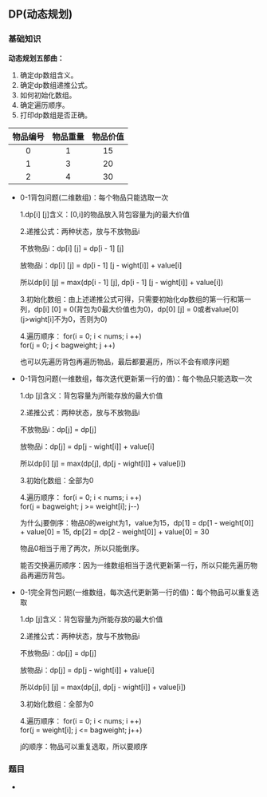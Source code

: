 ## DP(动态规划)

### **基础知识**

**动态规划五部曲：**

  1. 确定dp数组含义。
  2. 确定dp数组递推公式。
  3. 如何初始化数组。
  4. 确定遍历顺序。
  5. 打印dp数组是否正确。

| 物品编号 | 物品重量 | 物品价值 |
| :------: | :------: | :------: |
|    0     |    1     |    15    |
|    1     |    3     |    20    |
|    2     |    4     |    30    |

* 0-1背包问题(二维数组)：每个物品只能选取一次

  1.dp[i] [j]含义：[0,i]的物品放入背包容量为j的最大价值

  2.递推公式：两种状态，放与不放物品i

 	不放物品i：dp[i] [j] = dp[i - 1] [j]

 	放物品i：dp[i] [j] = dp[i - 1] [j - wight[i]] + value[i]

 	所以dp[i] [j] = max(dp[i - 1] [j], dp[i - 1] [j - wight[i]] + value[i])

  3.初始化数组：由上述递推公式可得，只需要初始化dp数组的第一行和第一列，dp[i] [0] = 0(背包为0最大价值也为0)，dp[0] [j] = 0或者value[0] (j>wight[i]不为0，否则为0)

  4.遍历顺序：
  for(i = 0; i < nums; i ++)<br>
   for(j = 0; j < bagweight; j ++)

  也可以先遍历背包再遍历物品，最后都要遍历，所以不会有顺序问题

* 0-1背包问题(一维数组，每次迭代更新第一行的值)：每个物品只能选取一次

  1.dp [j]含义：背包容量为j所能存放的最大价值

  2.递推公式：两种状态，放与不放物品i

  不放物品i：dp[j] = dp[j]

  放物品i：dp[j] = dp[j - wight[i]] + value[i]

  所以dp[i] [j] = max(dp[j], dp[j - wight[i]] + value[i])

  3.初始化数组：全部为0

  4.遍历顺序： 
  for(i = 0; i < nums; i ++)<br>
    for(j = bagweight; j >= weight[i]; j--)

  为什么j要倒序：物品0的weight为1，value为15，dp[1] = dp[1 - weight[0]] + value[0] = 15,  dp[2] = dp[2 - weight[0]] + value[0] = 30

  物品0相当于用了两次，所以只能倒序。

  能否交换遍历顺序：因为一维数组相当于迭代更新第一行，所以只能先遍历物品再遍历背包。

* 0-1完全背包问题(一维数组，每次迭代更新第一行的值)：每个物品可以重复选取

  1.dp [j]含义：背包容量为j所能存放的最大价值

  2.递推公式：两种状态，放与不放物品i

  不放物品i：dp[j] = dp[j]

  放物品i：dp[j] = dp[j - wight[i]] + value[i]

  所以dp[i] [j] = max(dp[j], dp[j - wight[i]] + value[i])

  3.初始化数组：全部为0

  4.遍历顺序：
   for(i = 0; i < nums; i ++)<br>
    for(j = weight[i]; j <= bagweight; j++)

  j的顺序：物品可以重复选取，所以要顺序
  
### **题目**
* 
  
